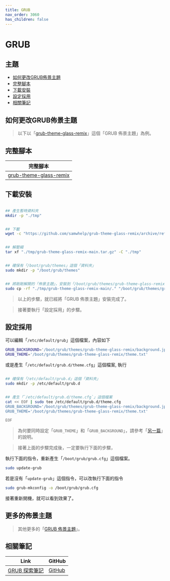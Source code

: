 ```yaml
---
title: GRUB
nav_order: 3060
has_children: false
---
```



# GRUB


## 主題

* [如何更改GRUB佈景主題](#如何更改grub佈景主題)
* [完整腳本](#完整腳本)
* [下載安裝](#下載安裝)
* [設定採用](#設定採用)
* [相關筆記](#相關筆記)




## 如何更改GRUB佈景主題

> 以下以「[grub-theme-glass-remix](https://samwhelp.github.io/grub-theme-glass-remix/)」這個「GRUB 佈景主題」為例。




## 完整腳本

| 完整腳本 |
| --- |
| [grub-theme-glass-remix](https://github.com/samwhelp/fedora-budgie-adjustment/tree/main/prototype/main/grub-config/grub-theme/grub-theme-glass-remix) |




## 下載安裝

``` sh

## 產生暫時資料夾
mkdir -p "./tmp"


## 下載
wget -c "https://github.com/samwhelp/grub-theme-glass-remix/archive/refs/heads/main.tar.gz" -O "./tmp/grub-theme-glass-remix-main.tar.gz"


## 解壓縮
tar xf "./tmp/grub-theme-glass-remix-main.tar.gz" -C "./tmp"


## 確保有「/boot/grub/themes」這個「資料夾」
sudo mkdir -p "/boot/grub/themes"


## 將剛剛解開的「佈景主題」，安裝到「/boot/grub/themes/grub-theme-glass-remix」這個路徑。
sudo cp -rf "./tmp/grub-theme-glass-remix-main/." "/boot/grub/themes/grub-theme-glass-remix"

```

> 以上的步驟，就已經將「GRUB 佈景主題」安裝完成了。

> 接著要執行「設定採用」的步驟。




## 設定採用

可以編輯「`/etc/default/grub`」這個檔案，內容如下

``` sh
GRUB_BACKGROUND='/boot/grub/themes/grub-theme-glass-remix/background.jpg'
GRUB_THEME='/boot/grub/themes/grub-theme-glass-remix/theme.txt'
```

或是產生「`/etc/default/grub.d/theme.cfg`」這個檔案, 執行

``` sh

## 確保有「/etc/default/grub.d」這個「資料夾」
sudo mkdir -p /etc/default/grub.d


## 產生「`/etc/default/grub.d/theme.cfg`」這個檔案
cat << EOF | sudo tee /etc/default/grub.d/theme.cfg
GRUB_BACKGROUND='/boot/grub/themes/grub-theme-glass-remix/background.jpg'
GRUB_THEME='/boot/grub/themes/grub-theme-glass-remix/theme.txt'

EOF

```

> 為何要同時設定「`GRUB_THEME`」和「`GRUB_BACKGROUND`」，請參考「[另一篇](https://samwhelp.github.io/note-about-grub/read/howto/use_background_image.html)」的說明。

> 接著上面的步驟完成後，一定要執行下面的步驟，

執行下面的指令，重新產生「`/boot/grub/grub.cfg`」這個檔案。

``` sh
sudo update-grub
```

若是沒有「`update-grub`」這個指令，可以改執行下面的指令

``` sh
sudo grub-mkconfig -o /boot/grub/grub.cfg
```

接著重新開機，就可以看到效果了。




## 更多的佈景主題

> 其他更多的「[GRUB 佈景主題](https://samwhelp.github.io/note-about-grub/read/theme.html)」。




## 相關筆記

| Link | GitHub |
| ---- | ------ |
| [GRUB 探索筆記](https://samwhelp.github.io/note-about-grub/) | [GitHub](https://github.com/samwhelp/note-about-grub) |

